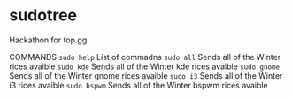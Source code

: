 # sudotree
Hackathon for top.gg


COMMANDS
`sudo help` List of commadns
`sudo all` Sends all of the Winter rices avaible
`sudo kde` Sends all of the Winter kde rices avaible
`sudo gnome` Sends all of the Winter gnome rices avaible
`sudo i3` Sends all of the Winter i3 rices avaible
`sudo bspwm` Sends all of the Winter bspwm rices avaible
